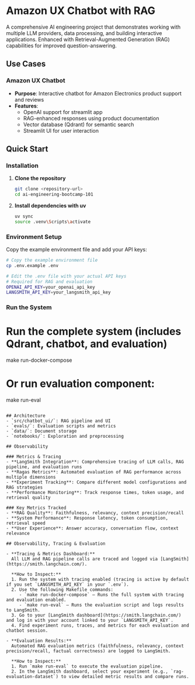 # Amazon UX Chatbot with RAG

A comprehensive AI engineering project that demonstrates working with multiple LLM providers, data processing, and building interactive applications. Enhanced with Retrieval-Augmented Generation (RAG) capabilities for improved question-answering.

## Use Cases

### Amazon UX Chatbot
- **Purpose**: Interactive chatbot for Amazon Electronics product support and reviews
- **Features**:
  - OpenAI support for streamlit app
  - RAG-enhanced responses using product documentation
  - Vector database (Qdrant) for semantic search
  - Streamlit UI for user interaction


## Quick Start


### Installation

1. **Clone the repository**
   ```bash
   git clone <repository-url>
   cd ai-engineering-bootcamp-101
   ```

2. **Install dependencies with uv**
   ```bash
   uv sync
   source .venv\Scripts\activate
   ```

### Environment Setup
Copy the example environment file and add your API keys:

```bash
# Copy the example environment file
cp .env.example .env

# Edit the .env file with your actual API keys
# Required for RAG and evaluation
OPENAI_API_KEY=your_openai_api_key
LANGSMITH_API_KEY=your_langsmith_api_key
```

### Run the System

# Run the complete system (includes Qdrant, chatbot, and evaluation)
make run-docker-compose

# Or run evaluation component:
make run-eval
```

## Architecture
- `src/chatbot_ui/`: RAG pipeline and UI
- `evals/`: Evaluation scripts and metrics
- `data/`: Document storage
- `notebooks/`: Exploration and preprocessing

## Observability

### Metrics & Tracing
- **LangSmith Integration**: Comprehensive tracing of LLM calls, RAG pipeline, and evaluation runs
- **Ragas Metrics**: Automated evaluation of RAG performance across multiple dimensions
- **Experiment Tracking**: Compare different model configurations and RAG strategies
- **Performance Monitoring**: Track response times, token usage, and retrieval quality

### Key Metrics Tracked
- **RAG Quality**: Faithfulness, relevancy, context precision/recall
- **System Performance**: Response latency, token consumption, retrieval speed
- **User Experience**: Answer accuracy, conversation flow, context relevance

## Observability, Tracing & Evaluation

- **Tracing & Metrics Dashboard:**
  All LLM and RAG pipeline calls are traced and logged via [LangSmith](https://smith.langchain.com/).

  **How to Inspect:**
  1. Run the system with tracing enabled (tracing is active by default if you set `LANGSMITH_API_KEY` in your `.env`).
  2. Use the following Makefile commands:
     - `make run-docker-compose` — Runs the full system with tracing and evaluation enabled.
     - `make run-eval` — Runs the evaluation script and logs results to LangSmith.
  3. Go to your [LangSmith dashboard](https://smith.langchain.com/) and log in with your account linked to your `LANGSMITH_API_KEY`.
  4. Find experiment runs, traces, and metrics for each evaluation and chatbot session.

- **Evaluation Results:**
  Automated RAG evaluation metrics (faithfulness, relevancy, context precision/recall, factual correctness) are logged to LangSmith.

  **How to Inspect:**
  1. Run `make run-eval` to execute the evaluation pipeline.
  2. In the LangSmith dashboard, select your experiment (e.g., `rag-evaluation-dataset`) to view detailed metric results and compare runs.

